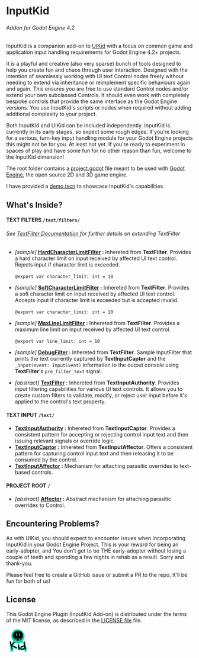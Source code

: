# InputKid

###### Addon for Godot Engine 4.2

InputKid is a companion add-on to [UIKid](https://github.com/from-the-forest/ui-kid) with a focus on common game and application input handling requirements for Godot Engine 4.2+ projects. 

It is a playful and creative (also very sparse) bunch of tools designed to help you create fun and chaos through user interaction. Designed with the intention of seamlessly working with UI text Control nodes freely without needing to extend via inheritance or reimplement specific behaviours again and again. This ensures you are free to use standard Control nodes and/or extend your own subclassed Controls. It should even work with completely bespoke controls that provide the same interface as the Godot Engine versions. You use InputKid's scripts or nodes when required without adding additional complexity to your project. 


Both InputKid and UIKid can be included independently. InputKid is currently in its early stages, so expect some rough edges. If you're looking for a serious, turn-key input handling module for your Godot Engine projects this might not be for you. At least not yet. If you're ready to experiment in spaces of play and have some fun for no other reason than fun, welcome to the InputKid dimension!

The root folder contains a [project.godot](project.godot) file meant to be used with [Godot Engine](https://godotengine.org), the open source 2D and 3D game engine.

I have provided a [demo.tscn](demo.tscn) to showcase InputKid's capabilities.

## What's Inside?

#### TEXT FILTERS `/text/filters/`

###### See [TextFilter Documentation](addons/input_kid/text/filters/text_filter.md) for further details on extending TextFilter

- _[sample]_ **[HardCharacterLimitFilter](addons/input_kid/text/filters/hard_character_limit_filter.gd) :** Inhereted from **TextFilter**. Provides a hard character limit on input received by affected UI text control. Rejects input if character limit is exceeded.

  `@export var character_limit: int = 10` 


- _[sample]_ **[SoftCharacterLimitFilter](addons/input_kid/text/filters/soft_character_limit_filter.gd) :** Inhereted from **TextFilter**. Provides a soft character limit on input received by affected UI text control. Accepts input if character limit is exceeded but is accepted invalid.

  `@export var character_limit: int = 10`


- _[sample]_ **[MaxLineLimitFilter](addons/input_kid/text/filters/hard_character_limit_filter.gd) :** Inhereted from **TextFilter**. Provides a maximum line limit on input received by affected UI text control.

  `@export var line_limit: int = 10`


- _[sample]_ **[DebugFilter](addons/input_kid/text/filters/debug_filter.gd) :** Inhereted from **TextFilter**. Sample InputFilter that prints the text currently captured by **TextInputCaptor** and the `_input(event: InputEvent)` information to the output console using **TextFilter**'s `pre_filter_text` signal.


- _[abstract]_ **[TextFilter](addons/input_kid/text/filters/text_filter.gd) :** Inhereted from **TextInputAuthority**. Provides input filtering capabilities for various UI text controls. It allows you to create custom filters to validate, modify, or reject user input before it's applied to the control's text property.

#### TEXT INPUT `/text/`

- **[TextInputAuthority](addons/input_kid/text/text_input_authority.gd) :** Inhereted from **TextInputCaptor**. Provides a consistent pattern for accepting or rejecting control input text and then issuing relevant signals or override logic.
- **[TextInputCaptor](addons/input_kid/text/text_input_captor.gd) :** Inhereted from **TextInputAffector**. Offers a consistent pattern for capturing control input text and then releasing it to be consumed by the control.
- **[TextInputAffector](addons/input_kid/text/text_input_affector.gd) :** Mechanism for attaching parasitic overrides to text-based controls.

#### PROJECT ROOT `/`

- _[abstract]_ **[Affector](addons/input_kid/affector.gd) :** Abstract mechanism for attaching parasitic overrides to Control.


## Encountering Problems?

As with UIKid, you should expect to encounter issues when incorporating InputKid in your Godot Engine Project. This is your reward for being an early-adopter, and You don't get to be THE early-adopter without losing a couple of teeth and spending a few nights in rehab as a result. Sorry and thank-you.

Please feel free to create a GitHub issue or submit a PR to the repo, It'll be fun for both of us!

## License

This Godot Engine Plugin (InputKid Add-on) is distributed under the terms of the MIT license, as described in the [LICENSE file](LICENSE) file.

<img style="width: 64px;" src="icon.svg" />